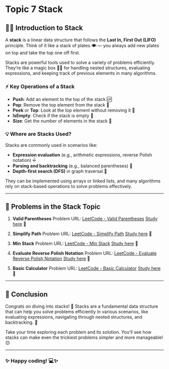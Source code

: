 # Topic 7 Stack

## 🧑‍💻 Introduction to Stack

A **stack** is a linear data structure that follows the **Last In, First Out (LIFO)** principle. Think of it like a stack of plates 🍽️ — you always add new plates on top and take the top one off first.

Stacks are powerful tools used to solve a variety of problems efficiently. They’re like a magic box 🧙‍♂️ for handling nested structures, evaluating expressions, and keeping track of previous elements in many algorithms.

### ⚡ Key Operations of a Stack

- **Push**: Add an element to the top of the stack 🆙
- **Pop**: Remove the top element from the stack 🔽
- **Peek** or **Top**: Look at the top element without removing it 👀
- **IsEmpty**: Check if the stack is empty 🚫
- **Size**: Get the number of elements in the stack 📏

### 💡 Where are Stacks Used?

Stacks are commonly used in scenarios like:

- **Expression evaluation** (e.g., arithmetic expressions, reverse Polish notation) ➗
- **Parsing and backtracking** (e.g., balanced parentheses) 🧩
- **Depth-first search (DFS)** in graph traversal 🌲

They can be implemented using arrays or linked lists, and many algorithms rely on stack-based operations to solve problems effectively.

---

## 📝 Problems in the Stack Topic

1. **Valid Parentheses**
   Problem URL: [LeetCode - Valid Parentheses](https://leetcode.com/problems/valid-parentheses/)
   [Study here](052%20Valid%20Parentheses/README.md) 📘

2. **Simplify Path**
   Problem URL: [LeetCode - Simplify Path](https://leetcode.com/problems/simplify-path/)
   [Study here](053%20Simplify%20Path/README.md) 📘

3. **Min Stack**
   Problem URL: [LeetCode - Min Stack](https://leetcode.com/problems/min-stack/)
   [Study here](054%20Min%20Stack/README.md) 📘

4. **Evaluate Reverse Polish Notation**
   Problem URL: [LeetCode - Evaluate Reverse Polish Notation](https://leetcode.com/problems/evaluate-reverse-polish-notation/)
   [Study here](055%20Evaluate%20Reverse%20Polish%20Notation/README.md) 📘

5. **Basic Calculator**
   Problem URL: [LeetCode - Basic Calculator](https://leetcode.com/problems/basic-calculator/)
   [Study here](056%20Basic%20Calculator/README.md) 📘

---

## 🎉 Conclusion

Congrats on diving into stacks! 🎊 Stacks are a fundamental data structure that can help you solve problems efficiently in various scenarios, like evaluating expressions, navigating through nested structures, and backtracking. 🚀

Take your time exploring each problem and its solution. You'll see how stacks can make even the trickiest problems simpler and more manageable! 😊

---

### ✨ Happy coding! 💻✨
